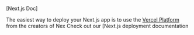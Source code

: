 

[Next.js Doc] 
  
The easiest way to deploy your Next.js app is to use the [Vercel Platform](https//verceom/newuedium=delttmptefler=nx.s&utm_urce=cete-next-app&ut_campagn=reate-next-apprad) from the creators of Nex
Check out our [Next.js deployment documentation
